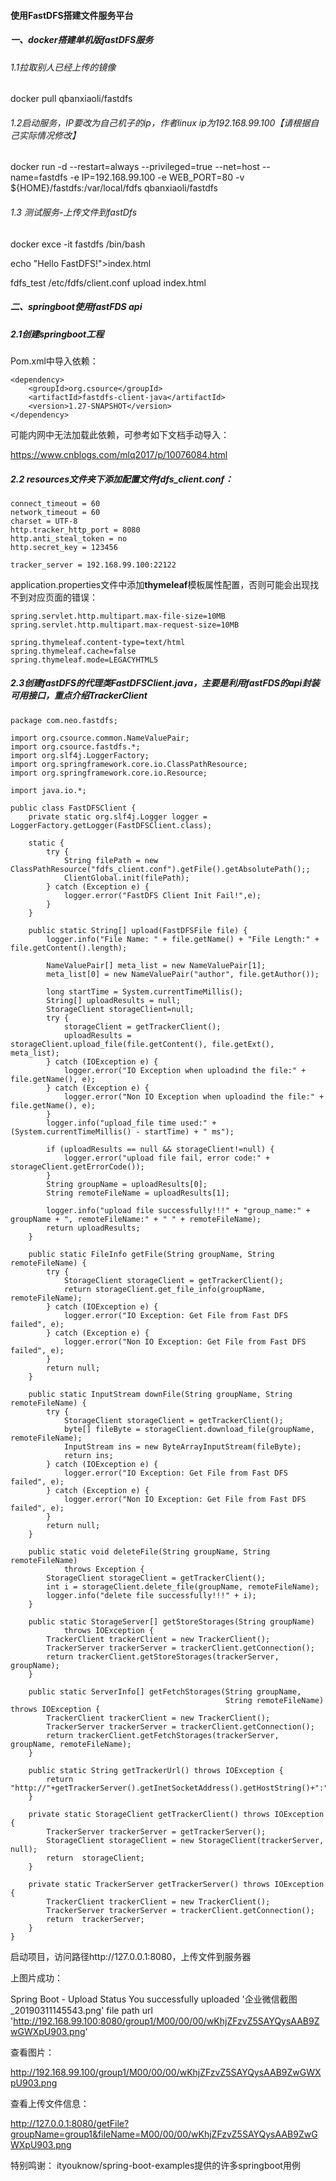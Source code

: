 #### 使用FastDFS搭建文件服务平台



##### 一、docker搭建单机版fastDFS服务

###### 1.1拉取别人已经上传的镜像

docker pull qbanxiaoli/fastdfs

###### 1.2启动服务，IP要改为自己机子的ip，作者linux ip为192.168.99.100【请根据自己实际情况修改】

docker run -d --restart=always --privileged=true --net=host --name=fastdfs -e IP=192.168.99.100 -e WEB_PORT=80 -v ${HOME}/fastdfs:/var/local/fdfs qbanxiaoli/fastdfs

###### 1.3 测试服务-上传文件到fastDfs

docker exce -it fastdfs /bin/bash

echo "Hello FastDFS!">index.html

fdfs_test /etc/fdfs/client.conf upload index.html

##### 二、springboot使用fastFDS api

##### 2.1创建springboot工程

Pom.xml中导入依赖：

```
<dependency>
    <groupId>org.csource</groupId>
    <artifactId>fastdfs-client-java</artifactId>
    <version>1.27-SNAPSHOT</version>
</dependency>
```

可能内网中无法加载此依赖，可参考如下文档手动导入：

<https://www.cnblogs.com/mlq2017/p/10076084.html>

##### 2.2 resources文件夹下添加配置文件fdfs_client.conf：

```
connect_timeout = 60
network_timeout = 60
charset = UTF-8
http.tracker_http_port = 8080
http.anti_steal_token = no
http.secret_key = 123456

tracker_server = 192.168.99.100:22122
```

application.properties文件中添加**thymeleaf**模板属性配置，否则可能会出现找不到对应页面的错误：

```
spring.servlet.http.multipart.max-file-size=10MB
spring.servlet.http.multipart.max-request-size=10MB

spring.thymeleaf.content-type=text/html 
spring.thymeleaf.cache=false 
spring.thymeleaf.mode=LEGACYHTML5
```

##### 2.3创建fastDFS的代理类FastDFSClient.java，主要是利用fastFDS的api封装可用接口，重点介绍TrackerClient

```
package com.neo.fastdfs;

import org.csource.common.NameValuePair;
import org.csource.fastdfs.*;
import org.slf4j.LoggerFactory;
import org.springframework.core.io.ClassPathResource;
import org.springframework.core.io.Resource;

import java.io.*;

public class FastDFSClient {
	private static org.slf4j.Logger logger = LoggerFactory.getLogger(FastDFSClient.class);

	static {
		try {
			String filePath = new ClassPathResource("fdfs_client.conf").getFile().getAbsolutePath();;
			ClientGlobal.init(filePath);
		} catch (Exception e) {
			logger.error("FastDFS Client Init Fail!",e);
		}
	}

	public static String[] upload(FastDFSFile file) {
		logger.info("File Name: " + file.getName() + "File Length:" + file.getContent().length);

		NameValuePair[] meta_list = new NameValuePair[1];
		meta_list[0] = new NameValuePair("author", file.getAuthor());

		long startTime = System.currentTimeMillis();
		String[] uploadResults = null;
		StorageClient storageClient=null;
		try {
			storageClient = getTrackerClient();
			uploadResults = storageClient.upload_file(file.getContent(), file.getExt(), meta_list);
		} catch (IOException e) {
			logger.error("IO Exception when uploadind the file:" + file.getName(), e);
		} catch (Exception e) {
			logger.error("Non IO Exception when uploadind the file:" + file.getName(), e);
		}
		logger.info("upload_file time used:" + (System.currentTimeMillis() - startTime) + " ms");

		if (uploadResults == null && storageClient!=null) {
			logger.error("upload file fail, error code:" + storageClient.getErrorCode());
		}
		String groupName = uploadResults[0];
		String remoteFileName = uploadResults[1];

		logger.info("upload file successfully!!!" + "group_name:" + groupName + ", remoteFileName:" + " " + remoteFileName);
		return uploadResults;
	}

	public static FileInfo getFile(String groupName, String remoteFileName) {
		try {
			StorageClient storageClient = getTrackerClient();
			return storageClient.get_file_info(groupName, remoteFileName);
		} catch (IOException e) {
			logger.error("IO Exception: Get File from Fast DFS failed", e);
		} catch (Exception e) {
			logger.error("Non IO Exception: Get File from Fast DFS failed", e);
		}
		return null;
	}

	public static InputStream downFile(String groupName, String remoteFileName) {
		try {
			StorageClient storageClient = getTrackerClient();
			byte[] fileByte = storageClient.download_file(groupName, remoteFileName);
			InputStream ins = new ByteArrayInputStream(fileByte);
			return ins;
		} catch (IOException e) {
			logger.error("IO Exception: Get File from Fast DFS failed", e);
		} catch (Exception e) {
			logger.error("Non IO Exception: Get File from Fast DFS failed", e);
		}
		return null;
	}

	public static void deleteFile(String groupName, String remoteFileName)
			throws Exception {
		StorageClient storageClient = getTrackerClient();
		int i = storageClient.delete_file(groupName, remoteFileName);
		logger.info("delete file successfully!!!" + i);
	}

	public static StorageServer[] getStoreStorages(String groupName)
			throws IOException {
		TrackerClient trackerClient = new TrackerClient();
		TrackerServer trackerServer = trackerClient.getConnection();
		return trackerClient.getStoreStorages(trackerServer, groupName);
	}

	public static ServerInfo[] getFetchStorages(String groupName,
												String remoteFileName) throws IOException {
		TrackerClient trackerClient = new TrackerClient();
		TrackerServer trackerServer = trackerClient.getConnection();
		return trackerClient.getFetchStorages(trackerServer, groupName, remoteFileName);
	}

	public static String getTrackerUrl() throws IOException {
		return "http://"+getTrackerServer().getInetSocketAddress().getHostString()+":"+ClientGlobal.getG_tracker_http_port()+"/";
	}

	private static StorageClient getTrackerClient() throws IOException {
		TrackerServer trackerServer = getTrackerServer();
		StorageClient storageClient = new StorageClient(trackerServer, null);
		return  storageClient;
	}

	private static TrackerServer getTrackerServer() throws IOException {
		TrackerClient trackerClient = new TrackerClient();
		TrackerServer trackerServer = trackerClient.getConnection();
		return  trackerServer;
	}
}
```

启动项目，访问路径http://127.0.0.1:8080，上传文件到服务器

上图片成功：

Spring Boot - Upload Status
You successfully uploaded '企业微信截图_20190311145543.png'
file path url 'http://192.168.99.100:8080/group1/M00/00/00/wKhjZFzvZ5SAYQysAAB9ZwGWXpU903.png'

查看图片：

http://192.168.99.100/group1/M00/00/00/wKhjZFzvZ5SAYQysAAB9ZwGWXpU903.png

查看上传文件信息：

http://127.0.0.1:8080/getFile?groupName=group1&fileName=M00/00/00/wKhjZFzvZ5SAYQysAAB9ZwGWXpU903.png


特别鸣谢：
ityouknow/spring-boot-examples提供的许多springboot用例

